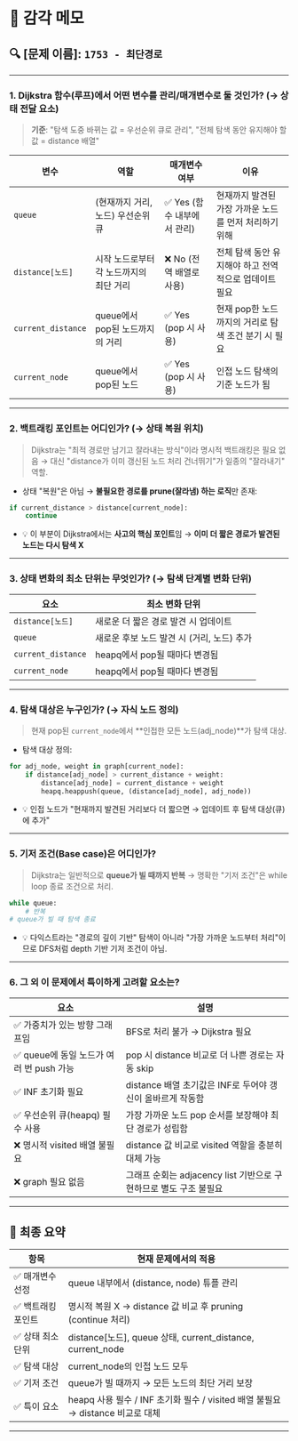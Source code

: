 # 📌 감각 메모

## 🔍 \[문제 이름]: `1753 - 최단경로`

---

### 1. **Dijkstra 함수(루프)에서 어떤 변수를 관리/매개변수로 둘 것인가? (→ 상태 전달 요소)**

> **기준**: "탐색 도중 바뀌는 값 = 우선순위 큐로 관리", "전체 탐색 동안 유지해야 할 값 = distance 배열"

| 변수               | 역할                                    | 매개변수 여부               | 이유                                                  |
| ------------------ | --------------------------------------- | --------------------------- | ----------------------------------------------------- |
| `queue`            | (현재까지 거리, 노드) 우선순위 큐       | ✅ Yes (함수 내부에서 관리) | 현재까지 발견된 가장 가까운 노드를 먼저 처리하기 위해 |
| `distance[노드]`   | 시작 노드로부터 각 노드까지의 최단 거리 | ❌ No (전역 배열로 사용)    | 전체 탐색 동안 유지해야 하고 전역적으로 업데이트 필요 |
| `current_distance` | queue에서 pop된 노드까지의 거리         | ✅ Yes (pop 시 사용)        | 현재 pop한 노드까지의 거리로 탐색 조건 분기 시 필요   |
| `current_node`     | queue에서 pop된 노드                    | ✅ Yes (pop 시 사용)        | 인접 노드 탐색의 기준 노드가 됨                       |

---

### 2. **백트래킹 포인트는 어디인가? (→ 상태 복원 위치)**

> Dijkstra는 "최적 경로만 남기고 잘라내는 방식"이라 명시적 백트래킹은 필요 없음 → 대신 "distance가 이미 갱신된 노드 처리 건너뛰기"가 일종의 "잘라내기" 역할.

- 상태 "복원"은 아님 → **불필요한 경로를 prune(잘라냄) 하는 로직**만 존재:

```python
if current_distance > distance[current_node]:
    continue
```

- 💡 이 부분이 Dijkstra에서는 **사고의 핵심 포인트**임 → **이미 더 짧은 경로가 발견된 노드는 다시 탐색 X**

---

### 3. **상태 변화의 최소 단위는 무엇인가? (→ 탐색 단계별 변화 단위)**

| 요소               | 최소 변화 단위                             |
| ------------------ | ------------------------------------------ |
| `distance[노드]`   | 새로운 더 짧은 경로 발견 시 업데이트       |
| `queue`            | 새로운 후보 노드 발견 시 (거리, 노드) 추가 |
| `current_distance` | heapq에서 pop될 때마다 변경됨              |
| `current_node`     | heapq에서 pop될 때마다 변경됨              |

---

### 4. **탐색 대상은 누구인가? (→ 자식 노드 정의)**

> 현재 pop된 `current_node`에서 \*\*인접한 모든 노드(adj_node)\*\*가 탐색 대상.

- 탐색 대상 정의:

```python
for adj_node, weight in graph[current_node]:
    if distance[adj_node] > current_distance + weight:
        distance[adj_node] = current_distance + weight
        heapq.heappush(queue, (distance[adj_node], adj_node))
```

- 💡 인접 노드가 "현재까지 발견된 거리보다 더 짧으면 → 업데이트 후 탐색 대상(큐)에 추가"

---

### 5. **기저 조건(Base case)은 어디인가?**

> Dijkstra는 일반적으로 **queue가 빌 때까지 반복** → 명확한 "기저 조건"은 while loop 종료 조건으로 처리.

```python
while queue:
    # 반복
# queue가 빌 때 탐색 종료
```

- 💡 다익스트라는 "경로의 깊이 기반" 탐색이 아니라 "가장 가까운 노드부터 처리"이므로 DFS처럼 depth 기반 기저 조건이 아님.

---

### 6. **그 외 이 문제에서 특이하게 고려할 요소는?**

| 요소                                     | 설명                                                              |
| ---------------------------------------- | ----------------------------------------------------------------- |
| ✅ 가중치가 있는 방향 그래프임           | BFS로 처리 불가 → Dijkstra 필요                                   |
| ✅ queue에 동일 노드가 여러 번 push 가능 | pop 시 distance 비교로 더 나쁜 경로는 자동 skip                   |
| ✅ INF 초기화 필요                       | distance 배열 초기값은 INF로 두어야 갱신이 올바르게 작동함        |
| ✅ 우선순위 큐(heapq) 필수 사용          | 가장 가까운 노드 pop 순서를 보장해야 최단 경로가 성립함           |
| ❌ 명시적 visited 배열 불필요            | distance 값 비교로 visited 역할을 충분히 대체 가능                |
| ❌ graph 필요 없음                       | 그래프 순회는 adjacency list 기반으로 구현하므로 별도 구조 불필요 |

---

## 🏁 최종 요약

| 항목               | 현재 문제에서의 적용                                                           |
| ------------------ | ------------------------------------------------------------------------------ |
| ✅ 매개변수 선정   | queue 내부에서 (distance, node) 튜플 관리                                      |
| ✅ 백트래킹 포인트 | 명시적 복원 X → distance 값 비교 후 pruning (continue 처리)                    |
| ✅ 상태 최소 단위  | distance\[노드], queue 상태, current_distance, current_node                    |
| ✅ 탐색 대상       | current_node의 인접 노드 모두                                                  |
| ✅ 기저 조건       | queue가 빌 때까지 → 모든 노드의 최단 거리 보장                                 |
| ✅ 특이 요소       | heapq 사용 필수 / INF 초기화 필수 / visited 배열 불필요 → distance 비교로 대체 |

---
